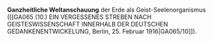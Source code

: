 
**Ganzheitliche Weltanschauung** der Erde als Geist-Seelenorganismus ([[GA065 (10.) EIN VERGESSENES STREBEN NACH GEISTESWISSENSCHAFT INNERHALB DER DEUTSCHEN GEDANKENENTWICKELUNG, Berlin, 25. Februar 1916|GA065/10]]).
